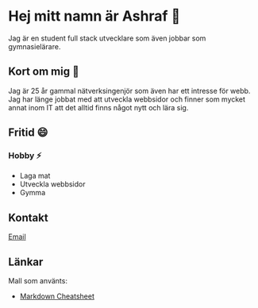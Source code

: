 
<!--
**behappypro/behappypro** is a ✨ _special_ ✨ repository because its `README.md` (this file) appears on your GitHub profile.

Here are some ideas to get you started:

- 🔭 I’m currently working on ...
- 🌱 I’m currently learning ...
- 👯 I’m looking to collaborate on ...
- 🤔 I’m looking for help with ...
- 💬 Ask me about ...
- 📫 How to reach me: ...
- 😄 Pronouns: ...
- ⚡ Fun fact: ...
-->
# Hej mitt namn är Ashraf 👋

Jag är en student full stack utvecklare som även jobbar som gymnasielärare.

## Kort om mig 💬

Jag är 25 år gammal nätverksingenjör som även har ett intresse för webb. Jag har länge jobbat med att utveckla webbsidor och finner som mycket annat inom IT att det alltid finns något nytt och lära sig.

## Fritid 😄

### Hobby ⚡ 

* Laga mat  
* Utveckla webbsidor  
* Gymma  

## Kontakt

[Email](mailto:asha1900@student.miun.se?subject=[GitHub])
 
## Länkar

Mall som använts:
* [Markdown Cheatsheet](https://github.com/adam-p/markdown-here/wiki/Markdown-Cheatsheet)
